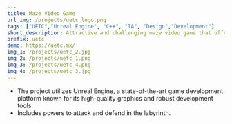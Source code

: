 ```yaml
---
title: Maze Video Game 
url_img: /projects/uetc_logo.png
tags: ["UETC","Unreal Engine", "C++", "IA", "Design","Development"]
short_description: Attractive and challenging maze video game that offers an immersive experience to players.
prefix: uetc
demo: https://uetc.mx/
img_1: /projects/uetc_2.jpg
img_2: /projects/uetc_1.png
img_3: /projects/uetc_4.png
img_4: /projects/uetc_3.jpg
---
```

- The project utilizes Unreal Engine, a state-of-the-art game development platform known for its high-quality graphics and robust development tools.
- Includes powers to attack and defend in the labyrinth.
